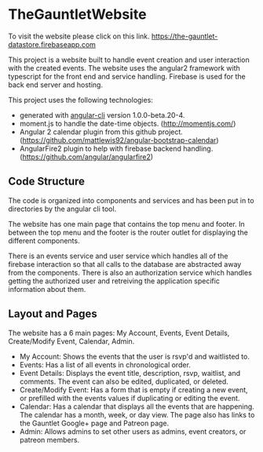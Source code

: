 # TheGauntletWebsite

To visit the website please click on this link. https://the-gauntlet-datastore.firebaseapp.com

This project is a website built to handle event creation and user interaction with the created events. The website uses the angular2 framework with typescript for the front end and service handling. Firebase is used for the back end server and hosting.

This project uses the following technologies:
- generated with [angular-cli](https://github.com/angular/angular-cli) version 1.0.0-beta.20-4.
- moment.js to handle the date-time objects. (http://momentjs.com/)
- Angular 2 calendar plugin from this github project. (https://github.com/mattlewis92/angular-bootstrap-calendar) 
- AngularFire2 plugin to help with firebase backend handling. (https://github.com/angular/angularfire2)

## Code Structure

The code is organized into components and services and has been put in to directories by the angular cli tool.

The website has one main page that contains the top menu and footer. In between the top menu and the footer is the router outlet for displaying the different components.

There is an events service and user service which handles all of the firebase interaction so that all calls to the database are abstracted away from the components. There is also an authorization service which handles getting the authorized user and retreiving the application specific information about them.

## Layout and Pages

The website has a 6 main pages: My Account, Events, Event Details, Create/Modify Event, Calendar, Admin.

- My Account: Shows the events that the user is rsvp'd and waitlisted to.
- Events: Has a list of all events in chronological order.
- Event Details: Displays the event title, description, rsvp, waitlist, and comments. The event can also be edited, duplicated, or deleted.
- Create/Modify Event: Has a form that is empty if creating a new event, or prefilled with the events values if duplicating or editing the event.
- Calendar: Has a calendar that displays all the events that are happening. The calendar has a month, week, or day view. The page also has links to the Gauntlet Google+ page and Patreon page.
- Admin: Allows admins to set other users as admins, event creators, or patreon members.


